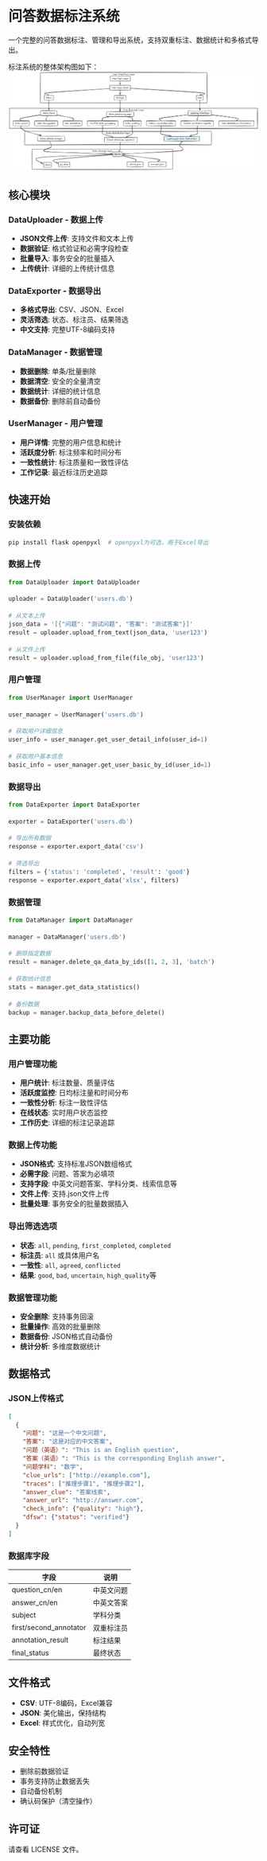 # 问答数据标注系统

一个完整的问答数据标注、管理和导出系统，支持双重标注、数据统计和多格式导出。

标注系统的整体架构图如下：
![系统架构图](./img/SystemArchitecture.png)

## 核心模块

### DataUploader - 数据上传
- **JSON文件上传**: 支持文件和文本上传
- **数据验证**: 格式验证和必需字段检查
- **批量导入**: 事务安全的批量插入
- **上传统计**: 详细的上传统计信息

### DataExporter - 数据导出
- **多格式导出**: CSV、JSON、Excel
- **灵活筛选**: 状态、标注员、结果筛选
- **中文支持**: 完整UTF-8编码支持

### DataManager - 数据管理  
- **数据删除**: 单条/批量删除
- **数据清空**: 安全的全量清空
- **数据统计**: 详细的统计信息
- **数据备份**: 删除前自动备份

### UserManager - 用户管理
- **用户详情**: 完整的用户信息和统计
- **活跃度分析**: 标注频率和时间分布
- **一致性统计**: 标注质量和一致性评估
- **工作记录**: 最近标注历史追踪

## 快速开始

### 安装依赖
```bash
pip install flask openpyxl  # openpyxl为可选，用于Excel导出
```

### 数据上传
```python
from DataUploader import DataUploader

uploader = DataUploader('users.db')

# 从文本上传
json_data = '[{"问题": "测试问题", "答案": "测试答案"}]'
result = uploader.upload_from_text(json_data, 'user123')

# 从文件上传
result = uploader.upload_from_file(file_obj, 'user123')
```

### 用户管理
```python
from UserManager import UserManager

user_manager = UserManager('users.db')

# 获取用户详细信息
user_info = user_manager.get_user_detail_info(user_id=1)

# 获取用户基本信息
basic_info = user_manager.get_user_basic_by_id(user_id=1)
```

### 数据导出
```python
from DataExporter import DataExporter

exporter = DataExporter('users.db')

# 导出所有数据
response = exporter.export_data('csv')

# 筛选导出
filters = {'status': 'completed', 'result': 'good'}
response = exporter.export_data('xlsx', filters)
```

### 数据管理
```python
from DataManager import DataManager

manager = DataManager('users.db')

# 删除指定数据
result = manager.delete_qa_data_by_ids([1, 2, 3], 'batch')

# 获取统计信息
stats = manager.get_data_statistics()

# 备份数据
backup = manager.backup_data_before_delete()
```

## 主要功能

### 用户管理功能
- **用户统计**: 标注数量、质量评估
- **活跃度监控**: 日均标注量和时间分布
- **一致性分析**: 标注一致性评估
- **在线状态**: 实时用户状态监控
- **工作历史**: 详细的标注记录追踪

### 数据上传功能
- **JSON格式**: 支持标准JSON数组格式
- **必需字段**: 问题、答案为必填项
- **支持字段**: 中英文问题答案、学科分类、线索信息等
- **文件上传**: 支持.json文件上传
- **批量处理**: 事务安全的批量数据插入

### 导出筛选选项
- **状态**: `all`, `pending`, `first_completed`, `completed`
- **标注员**: `all` 或具体用户名
- **一致性**: `all`, `agreed`, `conflicted`  
- **结果**: `good`, `bad`, `uncertain`, `high_quality`等

### 数据管理功能
- **安全删除**: 支持事务回滚
- **批量操作**: 高效的批量删除
- **数据备份**: JSON格式自动备份
- **统计分析**: 多维度数据统计

## 数据格式

### JSON上传格式
```json
[
  {
    "问题": "这是一个中文问题",
    "答案": "这是对应的中文答案",
    "问题（英语）": "This is an English question",
    "答案（英语）": "This is the corresponding English answer",
    "问题学科": "数学",
    "clue_urls": ["http://example.com"],
    "traces": ["推理步骤1", "推理步骤2"],
    "answer_clue": "答案线索",
    "answer_url": "http://answer.com",
    "check_info": {"quality": "high"},
    "dfsw": {"status": "verified"}
  }
]
```

### 数据库字段

| 字段 | 说明 |
|------|------|
| question_cn/en | 中英文问题 |
| answer_cn/en | 中英文答案 |
| subject | 学科分类 |
| first/second_annotator | 双重标注员 |
| annotation_result | 标注结果 |
| final_status | 最终状态 |

## 文件格式

- **CSV**: UTF-8编码，Excel兼容
- **JSON**: 美化输出，保持结构
- **Excel**: 样式优化，自动列宽

## 安全特性

- 删除前数据验证
- 事务支持防止数据丢失
- 自动备份机制
- 确认码保护（清空操作）

## 许可证

请查看 LICENSE 文件。